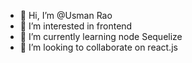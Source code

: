 - 👋 Hi, I’m @Usman Rao
- 👀 I’m interested in frontend
- 🌱 I’m currently learning node Sequelize
- 💞️ I’m looking to collaborate on react.js



<!---
Usman-Ahmad-WFN/Usman-Ahmad-WFN is a ✨ special ✨ repository because its `README.md` (this file) appears on your GitHub profile.
You can click the Preview link to take a look at your changes.
--->
